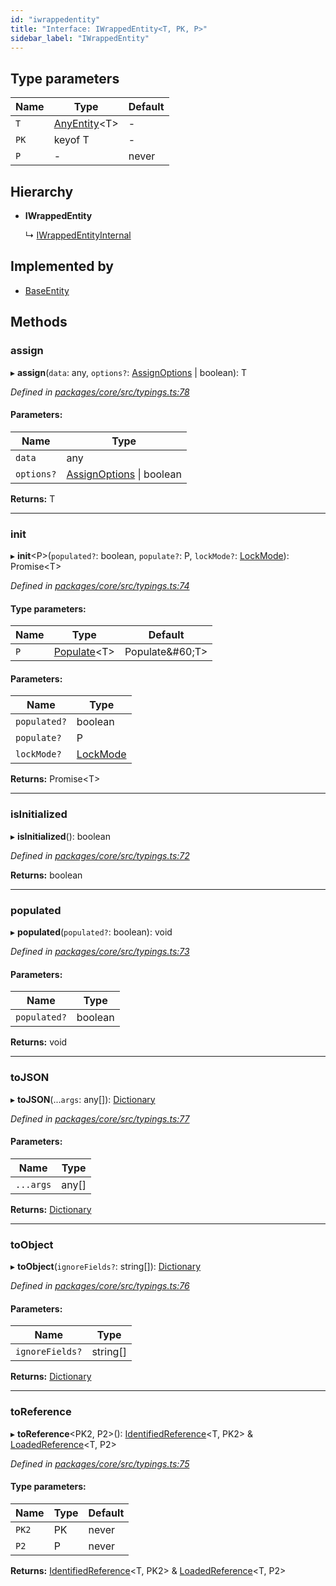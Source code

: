 ```yaml
---
id: "iwrappedentity"
title: "Interface: IWrappedEntity<T, PK, P>"
sidebar_label: "IWrappedEntity"
---
```


## Type parameters

Name | Type | Default |
------ | ------ | ------ |
`T` | [AnyEntity](../index.md#anyentity)&#60;T> | - |
`PK` | keyof T | - |
`P` | - | never |

## Hierarchy

* **IWrappedEntity**

  ↳ [IWrappedEntityInternal](iwrappedentityinternal.md)

## Implemented by

* [BaseEntity](../classes/baseentity.md)

## Methods

### assign

▸ **assign**(`data`: any, `options?`: [AssignOptions](assignoptions.md) \| boolean): T

*Defined in [packages/core/src/typings.ts:78](https://github.com/mikro-orm/mikro-orm/blob/4249b052e/packages/core/src/typings.ts#L78)*

#### Parameters:

Name | Type |
------ | ------ |
`data` | any |
`options?` | [AssignOptions](assignoptions.md) \| boolean |

**Returns:** T

___

### init

▸ **init**&#60;P>(`populated?`: boolean, `populate?`: P, `lockMode?`: [LockMode](../enums/lockmode.md)): Promise&#60;T>

*Defined in [packages/core/src/typings.ts:74](https://github.com/mikro-orm/mikro-orm/blob/4249b052e/packages/core/src/typings.ts#L74)*

#### Type parameters:

Name | Type | Default |
------ | ------ | ------ |
`P` | [Populate](../index.md#populate)&#60;T> | Populate\&#60;T> |

#### Parameters:

Name | Type |
------ | ------ |
`populated?` | boolean |
`populate?` | P |
`lockMode?` | [LockMode](../enums/lockmode.md) |

**Returns:** Promise&#60;T>

___

### isInitialized

▸ **isInitialized**(): boolean

*Defined in [packages/core/src/typings.ts:72](https://github.com/mikro-orm/mikro-orm/blob/4249b052e/packages/core/src/typings.ts#L72)*

**Returns:** boolean

___

### populated

▸ **populated**(`populated?`: boolean): void

*Defined in [packages/core/src/typings.ts:73](https://github.com/mikro-orm/mikro-orm/blob/4249b052e/packages/core/src/typings.ts#L73)*

#### Parameters:

Name | Type |
------ | ------ |
`populated?` | boolean |

**Returns:** void

___

### toJSON

▸ **toJSON**(...`args`: any[]): [Dictionary](../index.md#dictionary)

*Defined in [packages/core/src/typings.ts:77](https://github.com/mikro-orm/mikro-orm/blob/4249b052e/packages/core/src/typings.ts#L77)*

#### Parameters:

Name | Type |
------ | ------ |
`...args` | any[] |

**Returns:** [Dictionary](../index.md#dictionary)

___

### toObject

▸ **toObject**(`ignoreFields?`: string[]): [Dictionary](../index.md#dictionary)

*Defined in [packages/core/src/typings.ts:76](https://github.com/mikro-orm/mikro-orm/blob/4249b052e/packages/core/src/typings.ts#L76)*

#### Parameters:

Name | Type |
------ | ------ |
`ignoreFields?` | string[] |

**Returns:** [Dictionary](../index.md#dictionary)

___

### toReference

▸ **toReference**&#60;PK2, P2>(): [IdentifiedReference](../index.md#identifiedreference)&#60;T, PK2> & [LoadedReference](loadedreference.md)&#60;T, P2>

*Defined in [packages/core/src/typings.ts:75](https://github.com/mikro-orm/mikro-orm/blob/4249b052e/packages/core/src/typings.ts#L75)*

#### Type parameters:

Name | Type | Default |
------ | ------ | ------ |
`PK2` | PK | never |
`P2` | P | never |

**Returns:** [IdentifiedReference](../index.md#identifiedreference)&#60;T, PK2> & [LoadedReference](loadedreference.md)&#60;T, P2>
